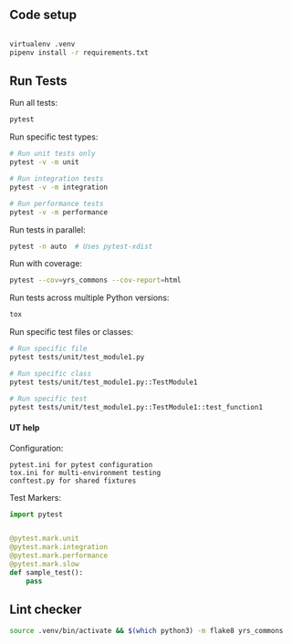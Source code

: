 ## Code setup

```bash

virtualenv .venv
pipenv install -r requirements.txt
```

## Run Tests

Run all tests:

```bash
pytest
```

Run specific test types:

```bash
# Run unit tests only
pytest -v -m unit

# Run integration tests
pytest -v -m integration

# Run performance tests
pytest -v -m performance
```

Run tests in parallel:

```bash
pytest -n auto  # Uses pytest-xdist
```

Run with coverage:

```bash
pytest --cov=yrs_commons --cov-report=html
```

Run tests across multiple Python versions:

```bash
tox
```

Run specific test files or classes:

```bash
# Run specific file
pytest tests/unit/test_module1.py

# Run specific class
pytest tests/unit/test_module1.py::TestModule1

# Run specific test
pytest tests/unit/test_module1.py::TestModule1::test_function1
```

#### UT help

Configuration:

```
pytest.ini for pytest configuration
tox.ini for multi-environment testing
conftest.py for shared fixtures
```

Test Markers:

```python
import pytest


@pytest.mark.unit
@pytest.mark.integration
@pytest.mark.performance
@pytest.mark.slow
def sample_test():
    pass
```

## Lint checker

```bash
source .venv/bin/activate && $(which python3) -m flake8 yrs_commons
```
